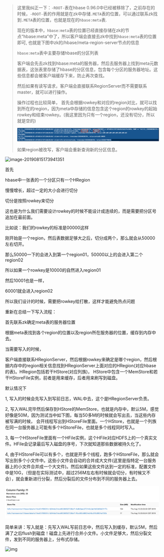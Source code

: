 > 这里我纠正一下：`-ROOT-`表在hbase 0.96.0中已经被移除了，之前存在的时候，`-ROOT-`表的作用就是在zk中存储`.META`表的位置，可以通过联系zk找到`.META`表的位置，也就是现在的`hbase:meta`表. 
>
> 现在的版本中，`hbase:meta`表的位置已经直接存储在zk的节点“hbase:meta”中了，所以客户端会直接去zk中找到`hbase:meta`表的位置即可, 也就是下图中zk的/hbase/meta-region-server节点的信息
>
> `hbase:meta`表中主要存储hbase的分区列表
>
> 
>
> 客户端会先去zk找到hbase:meta的服务器，然后去服务器上找到meta元数据表，这张表里存储了hbase的分区信息，包含每个分区的服务器地址。这些信息都会被客户端缓存下来，防止再次查找。
>
> 然后如果有读写请求，客户端会直接联系RegionServer而不需要联系master，就可以进行操作。
>
> 操作过程也比较简单， 首先会根据rowkey和对应的region对比，就可以找到所在的region，因为meta中存储的信息包含这个region的rowkey的起始rowkey和结束rowkey。(我这里因为只有一个region，还没有切分，所以就是空的)
>
> ![image-20190815175235266](assets/image-20190815175235266.png)
>
> 如果region被改写，客户端会重新查询新的分区信息。
>
> 

![image-20190815173941351](https://learningnotebookv1-1302566743.cos.ap-nanjing.myqcloud.com/img/image-20190815173941351.png)





首先

hbase中一张表的一个分区只有一个HRegion

慢慢增长，超过一定的大小会进行切分

切分是按照rowkey来切分

这也是为什么我们需要设计rowkey的时候不能设计成连续的，而是需要把分区号追加在最前面。

比如说：我们的rowkey的标准是00000这样

刚开始是一个region，然后表数据足够大之后，切分成两个，那么就会从50000左右切开。

那么50000一下的会进入到第一个region01，50000以上的会进入第二个region02

所以如果一个rowkey是10000的自然进入region01

然后10001也是一样，

60001就会进入region02

所以我们设计的时候，需要把rowkey给打散，这样才能避免热点问题





重新在总结一下写入流程：

首先联系zk确定meta表的服务器位置

根据meta表找到各个region的位置以及region所在服务器的位置，缓存到内存中去。

当需要写入的时候，

客户端直接联系HRegionServer，然后根据rowkey来确定是哪个region，然后根据内存中的region相关信息找到HRegionServer上面对应的HRegion(对应hbase的表)。HRegion包括若干HStore(对应列族)， HStore中包含一个MemStore和若干HStoreFile实例，前者是用来缓存，后者用来刷写到磁盘。

默认情况下

1, 写入的时候会先写入到写前日志，WAL中去，这个是HRegionServer负责。

2, 写入WAL完毕然后保存到HStore的MemStore，也就是内存中，默认5M，感觉好像是50M，因为测试当中如下图，每当50多M的时候就会写出去，当这些内存被写满的时候， 会开线程写出到HStoreFile里面。一个HStore，也就是一个列族在同一台服务器上可能有多个HStoreFile，也就是多个线程同时写入。

3, 每一个HStoreFile里面有一个HFile实例，这个HFile对应HDFS上的一个真实文件。HFile会记录最后写入磁盘的序号，下次就知道那些数据被持久化了。

4, 由于HStoreFile可以有多个，也就是开多个线程，跑多个HStoreFile，那么就会写出到多个小文件中。这些小文件会自动的合并成大文件(这里是指特定一台服务器上的小文件合并成一个大文件)。然后如果这些文件达到一定的标准，配置文件中是10G，（但是在实际测试中，超过256M左右有时候就会切分，有时候又不会），就会重新进行分裂，然后分裂后的文件分布到不同的服务器上去。

![image-20190815205823719](assets/image-20190815205823719.png)

简单来讲：写入就是：先写入WAL写前日志中，然后写入到缓存，默认5M，然后满了之后flush到磁盘！磁盘上先进行合并小文件。小文件足够大，然后分裂文件，发到不同的服务器上，分布式存储。



![img](https://learningnotebookv1-1302566743.cos.ap-nanjing.myqcloud.com/img/1217276-20180502154607794-710652455-20190815161539953.png)












